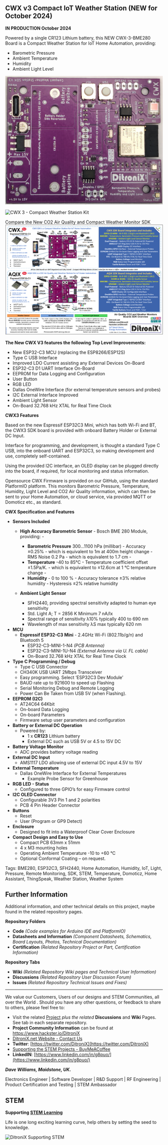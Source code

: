 ## CWX v3 Compact IoT Weather Station (NEW for October 2024)

**IN PRODUCTION October 2024**

Powered by a single CR123 Lithium battery, this NEW CWX-3-BME280 Board is a Compact Weather Station for IoT Home Automation, providing:

 - Barometric Pressure
 - Ambient Temperature
 - Humidity
 - Ambient Light Level

![New CWX 3 - Compact Weather Station](https://github.com/DitroniX/CWX-Compact-Weather-Station/blob/main/Datasheets%20and%20Information/CWX3%20ESP32C3-1%20SDK%20Board.jpg)

![CWX 3 - Compact Weather Station Kit](https://github.com/DitroniX/CWX-Compact-Weather-Station/blob/main/Datasheets%20and%20Information/CWX3%20ESP32C3-1%20SDK%20Kit.jpg)

Compare the New CO2 Air Quality and Compact Weather Monitor SDK
![Display-Type-B](https://github.com/DitroniX/DitroniX/blob/main/Files/DitroniX.net%20AQIX%20Air%20Quality%20CO2%20%20and%20CWX%20Weather%20Monitors%20Overview.png?raw=true)

**The New CWX V3 features the following Top Level Improvements:**

 - New ESP32-C3 MCU (replacing the ESP8266/ESP12S) 
 - Type C USB Interface
 - Improved LDO Current assisting any External Devices On-Board
 - ESP32-C3 D1 UART Interface On-Board 
 - EEPROM for Data Logging and Configuration
 - User Button
 - RGB LED
 - Dallas OneWire Interface (for external temperature sensors and probes)
 - I2C External Interface Improved
 - Ambient Light Sensor
 - On-Board 32.768 kHz XTAL for Real Time Clock

**CWX3 Features**

Based on the new Espressif ESP32C3 Mini, which has both Wi-Fi and BT, the CWX3 SDK board is provided with onboard Battery Holder or External DC Input.

Interface for programming, and development, is thought a standard Type C USB, into the onboard UART and ESP32C3, so making development and use, completely self-contained.

Using the provided I2C interface, an OLED display can be plugged directly into the board, if required, for local monitoring and status information.

Opensource CWX Firmware is provided on our GitHub, using the standard PlatformIO platform. This monitors Barometric Pressure, Temperature, Humidity, Light Level and CO2 Air Quality information, which can then be sent to your Home Automation, or cloud service, via provided MQTT or Domoticz etc., as standard.

**CWX Specification and Features**

-   **Sensors Included**
    -   **High Accuracy Barometric Sensor**  - Bosch BME 280 Module, providing: -  
	    - **Barometric Pressure**  300...1100 hPa (millibar) - Accuracy ±0.25% - which is equivalent to 1m at 400m height change - RMS Noise 0.2 Pa - which is equivalent to 1.7 cm -  
	    - **Temperature**  -40 to 85°C - Temperature coefficient offset ±1.5Pa/K. - which is equivalent to ±12.6cm at 1 °C temperature change -  
	    - **Humidity**  - 0 to 100 % - Accuracy tolerance ±3% relative humidity - Hysteresis ≤2% relative humidity
    
    -   **Ambient Light Sensor**
        -   SFH2440, providing spectral sensitivity adapted to human eye sensitivity
        -   Std. Light A; T = 2856 K Minimum 7 nA/lx
        -   Spectral range of sensitivity λ10% typically 400 to 690 nm
        -   Wavelength of max sensitivity λS max typically 620 nm
-   **MCU**
    -   **Espressif ESP32-C3 Mini**  - 2.4GHz Wi-Fi (802.11b/g/n) and Bluetooth 5
        -   ESP32-C3-MINI-1-N4  _(PCB Antenna)_
        -   ESP32-C3-MINI-1U-N4  _(External Antenna via U. FL cable)_
        -   On-Board 32.768 kHz XTAL for Real Time Clock
-   **Type C Programming / Debug**
    -   Type C USB Connector
    -   CH340K USB UART 2Mbps Transceiver
    -   Easy programming. Select ‘ESP32C3 Dev Module’
    -   BAUD rate up to 921600 to speed up Flashing
    -   Serial Monitoring Debug and Remote Logging
    -   Power Can Be Taken from USB 5V (when Flashing).
-   **EEPROM (I2C)**
    -   AT24C64 64Kbit
    -   On-board Data Logging
    -   On-board Parameters
    -   Firmware setup user parameters and configuration
-   **Battery or External DC Operation**
    -   Powered by:
        -   1 x  **CR123**  Lithium battery
        -   External DC such as USB 5V or 4.5 to 15V DC
-   **Battery Voltage Monitor**
    -   ADC provides battery voltage reading
-   **External DC Input**
    -   AMS1117 LDO allowing use of external DC input 4.5V to 15V
-   **External Temperature**
    -   Dallas OneWire Interface for External Temperatures
        -   Example Probe Sensor for Greenhouse
-   **RGB LED - Status**
    -   Configured to three GPIO’s for easy Firmware control
-   **I2C OLED Connector**
    -   Configurable 3V3 Pin 1 and 2 polarities
    -   PCB 4 Pin Header Connector
-   **Buttons**
    -   Reset
    -   User (Program or GP9 Detect)
-   **Enclosure**
    -   Designed to fit into a Waterproof Clear Cover Enclosure
-   **Compact Design and Easy to Use**
    -   Compact PCB 63mm x 51mm
    -   4 x M3 mounting holes
    -   Operating Ambient Temperature -10 to +60 °C
    -   Optional Conformal Coating – on request.


Tags: BME280, ESP32C3, SFH2440, Home Automation, Humidity, IoT, Light, Pressure, Remote Monitoring, SDK, STEM, Temperature, Domoticz, Home Assistant, ThingSpeak, Weather Station, Weather System



## **Further Information**

Additional information, and other technical details on this project, maybe found in the related repository pages.

**Repository Folders**

 - **Code** *(Code examples for Arduino  IDE and PlatformIO)*
 -  **Datasheets and Information** *(Component Datasheets, Schematics, Board Layouts, Photos, Technical Documentation)*
 - **Certification** *(Related Repository Project or Part, Certification Information)*

**Repository Tabs**

 - **Wiki** *(Related Repository Wiki pages and Technical User Information)*
 - **Discussions** *(Related Repository User Discussion Forum)*
 - **Issues** *(Related Repository Technical Issues and Fixes)*

***

We value our Customers, Users of our designs and STEM Communities, all over the World . Should you have any other questions, or feedback to share to others, please feel free to:

* Visit the related [Project](https://github.com/DitroniX?tab=repositories) *plus the related* **Discussions** and **Wiki** Pages.  See tab in each separate repository.
* **Project Community Information** can be found at https://www.hackster.io/DitroniX
* [DitroniX.net Website - Contact Us](https://ditronix.net/contact/)
* **Twitter**: [https://twitter.com/DitroniX](https://twitter.com/DitroniX)
* [Supporting the STEM Projects - BuyMeACoffee](https://www.buymeacoffee.com/DitroniX)
*  **LinkedIN**: [https://www.linkedin.com/in/g8puo/](https://www.linkedin.com/in/g8puo/)

***Dave Williams, Maidstone, UK.***

Electronics Engineer | Software Developer | R&D Support | RF Engineering | Product Certification and Testing | STEM Ambassador

## STEM

**Supporting [STEM Learning](https://www.stem.org.uk/)**

Life is one long exciting learning curve, help others by setting the seed to knowledge.

![DitroniX Supporting STEM](https://hackster.imgix.net/uploads/attachments/1606838/stem_ambassador_-_100_volunteer_badge_edxfxlrfbc1_bjdqharfoe1_xbqi2KUcri.png?auto=compress%2Cformat&w=540&fit=max)
